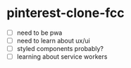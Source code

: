 # pinterest-clone-fcc

- [ ] need to be pwa
- [ ] need to learn about ux/ui
- [ ] styled components probably?
- [ ] learning about service workers
